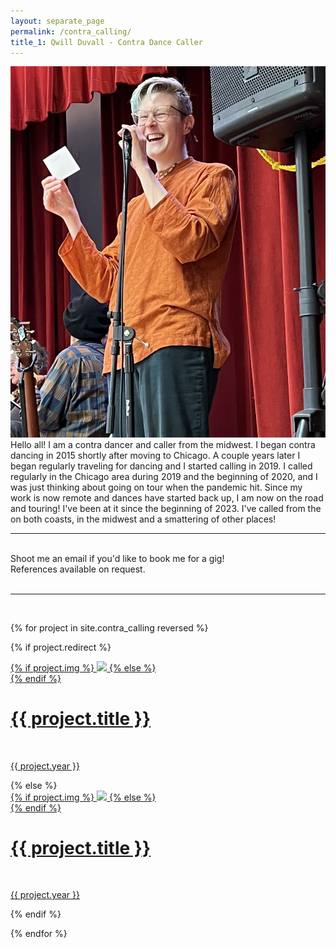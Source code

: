 ```yaml
---
layout: separate_page
permalink: /contra_calling/
title_1: Qwill Duvall - Contra Dance Caller
---
```

<img class="col one right profile-pic" src="/img/calling/calling_cropped.jpeg">

<br/>
Hello all! I am a contra dancer and caller from the midwest.  I began contra dancing in 2015 shortly after moving to Chicago.  A couple years later I began regularly traveling for dancing and I started calling in 2019.  I called regularly in the Chicago area during 2019 and the beginning of 2020, and I was just thinking about going on tour when the pandemic hit.  Since my work is now remote and dances have started back up, I am now on the road and touring! I've been at it since the beginning of 2023. I've called from the on both coasts, in the midwest and a smattering of other places!
<!--<a href="http://fortawesome.github.io/Font-Awesome/" target="blank">Font Awesome icons</a>-->

<br/>
<hr/>
<br/>
<span class="contacticon center">
	<a href="mailto:qwill.duvall@gmail.com"><i class="fa fa-envelope-square"></i></a>
	<a href="http://facebook.com/QwillDuvallContraDanceCaller" target="_blank"><i class="fa fa-facebook-square"></i></a>
</span>

<div class="col three caption">
	Shoot me an email if you'd like to book me for a gig!
  <br/>
  References available on request.
</div>

<br/>
<hr/>
<br/>


{% for project in site.contra_calling reversed %}

{% if project.redirect %}
<div class="project">
    <div class="thumbnail display-title">
        <a href="{{ project.redirect }}" target="_blank">
        {% if project.img %}
        <img class="thumbnail" src="{{ project.img }}"/>
        {% else %}
        <div class="thumbnail blankbox"></div>
        {% endif %}
        <span>
            <h1>{{ project.title }}</h1>
            <br/>
            <p>{{ project.year }}</p>
        </span>
        </a>
    </div>
</div>
{% else %}

<div class="project">
    <div class="thumbnail display-title">
        <a href="{{ site.baseurl }}{{ project.url }}">
        {% if project.img %}
        <img class="thumbnail" src="{{ project.img }}"/>
        {% else %}
        <div class="thumbnail blankbox"></div>
        {% endif %}
        <span>
            <h1>{{ project.title }}</h1>
            <br/>
            <p>{{ project.year }}</p>
        </span>
        </a>
    </div>
</div>

{% endif %}

{% endfor %}
